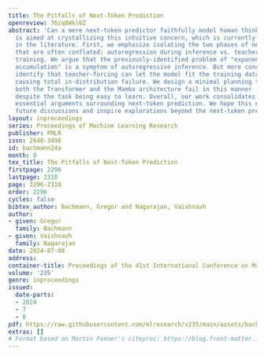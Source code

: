 ```yaml
---
title: The Pitfalls of Next-Token Prediction
openreview: 76zq8Wkl6Z
abstract: 'Can a mere next-token predictor faithfully model human thinking? Our work
  is aimed at crystallizing this intuitive concern, which is currently fragmented
  in the literature. First, we emphasize isolating the two phases of next-token prediction
  that are often conflated: autoregression during inference vs. teacher-forcing during
  training. We argue that the previously-identified problem of "exponential error
  accumulation" is a symptom of autoregressive inference. But more concerningly, we
  identify that teacher-forcing can let the model fit the training data by cheating,
  causing total in-distribution failure. We design a minimal planning task where empirically
  both the Transformer and the Mamba architecture fail in this manner - remarkably,
  despite the task being easy to learn. Overall, our work consolidates these and other
  essential arguments surrounding next-token prediction. We hope this effort can ground
  future discussions and inspire explorations beyond the next-token prediction paradigm.'
layout: inproceedings
series: Proceedings of Machine Learning Research
publisher: PMLR
issn: 2640-3498
id: bachmann24a
month: 0
tex_title: The Pitfalls of Next-Token Prediction
firstpage: 2296
lastpage: 2318
page: 2296-2318
order: 2296
cycles: false
bibtex_author: Bachmann, Gregor and Nagarajan, Vaishnavh
author:
- given: Gregor
  family: Bachmann
- given: Vaishnavh
  family: Nagarajan
date: 2024-07-08
address:
container-title: Proceedings of the 41st International Conference on Machine Learning
volume: '235'
genre: inproceedings
issued:
  date-parts:
  - 2024
  - 7
  - 8
pdf: https://raw.githubusercontent.com/mlresearch/v235/main/assets/bachmann24a/bachmann24a.pdf
extras: []
# Format based on Martin Fenner's citeproc: https://blog.front-matter.io/posts/citeproc-yaml-for-bibliographies/
---
```

